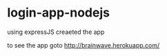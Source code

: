 login-app-nodejs
================

using expressJS creaeted the app




to see the app goto 
http://brainwave.herokuapp.com/
